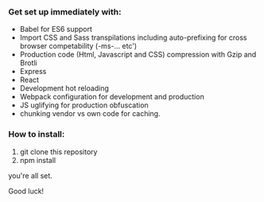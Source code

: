 ### Get set up immediately with:

* Babel for ES6 support
* Import CSS and Sass transpilations including auto-prefixing for cross browser competability (-ms-... etc')
* Production code (Html, Javascript and CSS) compression with Gzip and Brotli
* Express
* React
* Development hot reloading
* Webpack configuration for development and production
* JS uglifying for production obfuscation
* chunking vendor vs own code for caching.

### How to install:

1. git clone this repository
2. npm install

you're all set.

Good luck!

